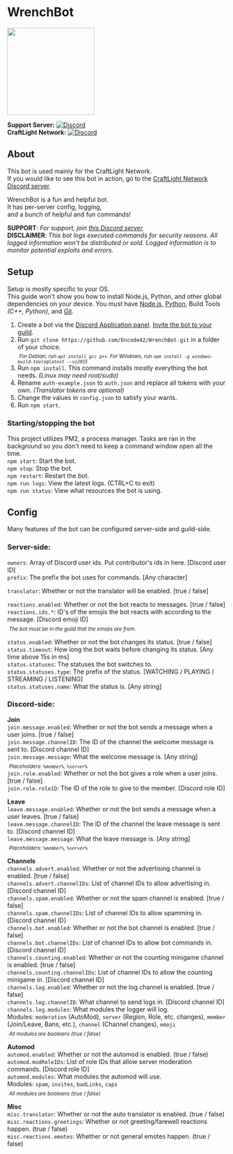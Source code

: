 # WrenchBot
<img src="https://repository-images.githubusercontent.com/160117136/8186cd80-63b0-11e9-88f6-fa3933300bc1" width="200">

**Support Server:** [![Discord](https://discordapp.com/api/guilds/646517284453613578/embed.png?42)](https://encode42.dev/support)  
**CraftLight Network:** [![Discord](https://discordapp.com/api/guilds/525487377817534484/embed.png?18)](https://craftlight.org/discord)

## About
This bot is used mainly for the CraftLight Network.  
If you would like to see this bot in action, go to the [CraftLight Network Discord server](https://craftlight.org/discord).

WrenchBot is a fun and helpful bot.  
It has per-server config, logging,  
and a bunch of helpful and fun commands!

**SUPPORT**: _For support, join [this Discord server](https://encode42.dev/support)._  
**DISCLAIMER**: _This bot logs executed commands for security reasons. All logged information won't be distributed or sold. Logged information is to monitor potential exploits and errors._

## Setup
Setup is mostly specific to your OS.  
This guide won't show you how to install Node.js, Python, and other global dependencies on your device. You must have [Node.js](https://nodejs.org/), [Python](https://www.python.org/), Build Tools _(C++, Python)_, and [Git](https://git-scm.com/).

1. Create a bot via the [Discord Application panel](https://discord.com/developer/applications). [Invite the bot to your guild](https://discordpy.readthedocs.io/en/latest/discord.html).
2. Run `git clone https://github.com/Encode42/WrenchBot.git` in a folder of your choice.  
&nbsp;<sub>_For Debian, run `apt install gcc g++`. For Windows, run `npm install -g windows-build-tools@latest --vs2015`_</sub>  
3. Run `npm install`. This command installs mostly everything the bot needs. _(Linux may need root/sudo)_
4. Rename `auth-example.json` to `auth.json` and replace all tokens with your own. _(Translator tokens are optional)_
5. Change the values in `config.json` to satisfy your wants.
6. Run `npm start`.

### Starting/stopping the bot  
This project utilizes PM2, a process manager. Tasks are ran in the  
background so you don't need to keep a command window open all the time.  
`npm start`: Start the bot.  
`npm stop`: Stop the bot.  
`npm restart`: Restart the bot.  
`npm run logs`: View the latest logs. (CTRL+C to exit)  
`npm run status`: View what resources the bot is using.  

## Config
Many features of the bot can be configured server-side and guild-side.  

### Server-side:
`owners`: Array of Discord user ids. Put contributor's ids in here. [Discord user ID]  
`prefix`: The prefix the bot uses for commands. [Any character]  

`translator`: Whether or not the translator will be enabled. [true / false]  

`reactions.enabled`: Whether or not the bot reacts to messages. [true / false]  
`reactions.ids.*`: ID's of the emojis the bot reacts with according to the message. [Discord emoji ID]  
&nbsp;<sub>_The bot must be in the guild that the emojis are from._</sub>  

`status.enabled`: Whether or not the bot changes its status. [true / false]  
`status.timeout`: How long the bot waits before changing its status. [Any time above 15s in ms]  
`status.statuses`: The statuses the bot switches to.  
`status.statuses.type`: The prefix of the status. [WATCHING / PLAYING / STREAMING / LISTENING]  
`status.statuses.name`: What the status is. [Any string]  

### Discord-side:
**Join**  
`join.message.enabled`: Whether or not the bot sends a message when a user joins. [true / false]  
`join.message.channelID`: The ID of the channel the welcome message is sent to. [Discord channel ID]  
`join.message.message`: What the welcome message is. [Any string]  
&nbsp;<sub>_Placeholders: `%member%`, `%server%`_</sub>  
`join.role.enabled`: Whether or not the bot gives a role when a user joins. [true / false]  
`join.role.roleID`: The ID of the role to give to the member. [Discord role ID]  

**Leave**  
`leave.message.enabled`: Whether or not the bot sends a message when a user leaves. [true / false]  
`leave.message.channelID`: The ID of the channel the leave message is sent to. [Discord channel ID]  
`leave.message.message`: What the leave message is. [Any string]  
&nbsp;<sub>_Placeholders: `%member%`, `%server%`_</sub>  

**Channels**  
`channels.advert.enabled`: Whether or not the advertising channel is enabled. [true / false]  
`channels.advert.channelIDs`: List of channel IDs to allow advertising in. [Discord channel ID]  
`channels.spam.enabled`: Whether or not the spam channel is enabled. [true / false]  
`channels.spam.channelIDs`: List of channel IDs to allow spamming in. [Discord channel ID]  
`channels.bot.enabled`: Whether or not the bot channel is enabled. [true / false]  
`channels.bot.channelIDs`: List of channel IDs to allow bot commands in. [Discord channel ID]  
`channels.counting.enabled`: Whether or not the counting minigame channel is enabled. [true / false]  
`channels.counting.channelIDs`: List of channel IDs to allow the counting minigame in. [Discord channel ID]  
`channels.log.enabled`: Whether or not the log channel is enabled. [true / false]  
`channels.log.channelID`: What channel to send logs in. [Discord channel ID]  
`channels.log.modules`: What modules the logger will log.  
Modules: `moderation` (AutoMod), `server` (Region, Role, etc. changes), `member` (Join/Leave, Bans, etc.), `channel` (Channel changes), `emoji`  
&nbsp;<sub>_All modules are booleans (true / false)_</sub>  

**Automod**  
`automod.enabled`: Whether or not the automod is enabled. (true / false)  
`automod.modRoleIDs`: List of role IDs that allow server moderation commands. [Discord role ID]  
`automod.modules`: What modules the automod will use.  
Modules: `spam`, `invites`, `badLinks`, `caps`  
&nbsp;<sub>_All modules are booleans (true / false)_</sub>  

**Misc**  
`misc.translator`: Whether or not the auto translator is enabled. (true / false)  
`misc.reactions.greetings`: Whether or not greeting/farewell reactions happen. (true / false)  
`misc.reactions.emotes`: Whether or not general emotes happen. (true / false)

